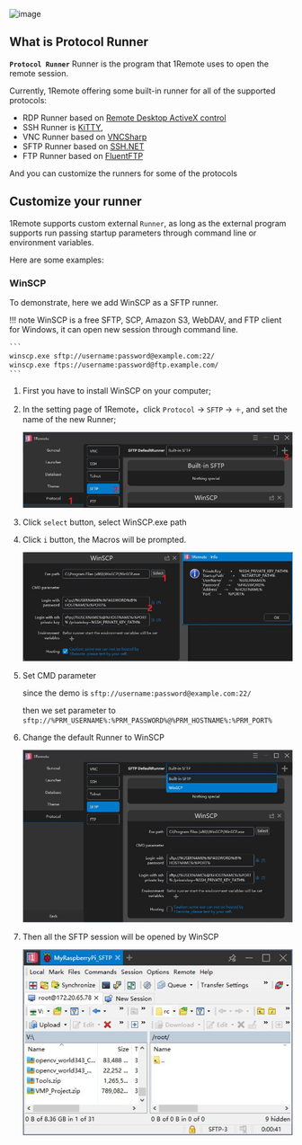 

![image](https://user-images.githubusercontent.com/10143738/143996440-1ca72471-278d-44b4-8b99-cbcc7b54da58.png)

## What is Protocol Runner

**`Protocol Runner`** Runner is the program that 1Remote uses to open the remote session.

Currently, 1Remote offering some built-in runner for all of the supported protocols:

- RDP Runner based on [Remote Desktop ActiveX control](https://docs.microsoft.com/en-us/windows/win32/termserv/remote-desktop-activex-control)
- SSH Runner is [KiTTY](http://www.9bis.net/kitty/#!index.md),
- VNC Runner based on [VNCSharp](https://github.com/humphd/VncSharp)
- SFTP Runner based on [SSH.NET](https://github.com/sshnet/SSH.NET)
- FTP Runner based on [FluentFTP](https://github.com/robinrodricks/FluentFTP)

And you can customize the runners for some of the protocols

## Customize your runner

1Remote supports custom external `Runner`, as long as the external program supports run passing startup parameters through command line or environment variables.

Here are some examples:

### WinSCP

To demonstrate, here we add WinSCP as a SFTP runner.

!!! note
    WinSCP is a free SFTP, SCP, Amazon S3, WebDAV, and FTP client for Windows, it can open new session through command line.

    ```
    winscp.exe sftp://username:password@example.com:22/
    winscp.exe ftps://username:password@ftp.example.com/
    ```

1. First you have to install WinSCP on your computer;

2. In the setting page of 1Remote，click `Protocol` -> `SFTP` -> `＋`, and set the name of the new Runner;

    ![image](./img/winscp-add1.jpg)

3. Click `select` button, select WinSCP.exe path

4. Click `i` button, the Macros will be prompted.

    ![image](./img/winscp-add2.jpg)

5. Set CMD parameter

    since the demo is `sftp://username:password@example.com:22/`

    then we set parameter to `sftp://%PRM_USERNAME%:%PRM_PASSWORD%@%PRM_HOSTNAME%:%PRM_PORT%`

6. Change the default Runner to WinSCP

    ![image](./img/winscp-end.jpg)

7. Then all the SFTP session will be opened by WinSCP

    ![image](./img/winscp-run.jpg)

